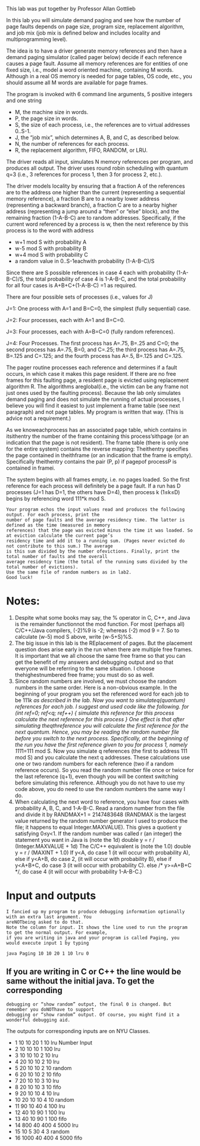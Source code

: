This lab was put together by Professor Allan Gottlieb

In this lab you will simulate demand paging and see how the number of page faults depends on page
size, program size, replacement algorithm, and job mix (job mix is defined below and includes locality and
multiprogramming level).

The idea is to have a driver generate memory references and then have a demand paging simulator (called
pager below) decide if each reference causes a page fault. Assume all memory references are for entities of
one fixed size, i.e., model a word oriented machine, containing M words. Although in a real OS memory is
needed for page tables, OS code, etc., you should assume all M words are available for page frames.

The program is invoked with 6 command line arguments, 5 positive integers and one string

- M, the machine size in words.
- P, the page size in words.
- S, the size of each process, i.e., the references are to virtual addresses 0..S-1.
- J, the “job mix”, which determines A, B, and C, as described below.
- N, the number of references for each process.
- R, the replacement algorithm, FIFO, RANDOM, or LRU.

The driver reads all input, simulates N memory references per program, and produces all output. The driver
uses round robin scheduling with quantum q=3 (i.e., 3 references for process 1, then 3 for process 2, etc.).

The driver models locality by ensuring that a fraction A of the references are to the address one higher
than the current (representing a sequential memory reference), a fraction B are to a nearby lower address
(representing a backward branch), a fraction C are to a nearby higher address (representing a jump around
a “then” or “else” block), and the remaining fraction (1-A-B-C) are to random addresses. Specifically, if
the current word referenced by a process is w, then the next reference by this process is to the word with
address

- w+1 mod S with probability A
- w-5 mod S with probability B
- w+4 mod S with probability C
- a random value in 0..S-1eachwith probability (1-A-B-C)/S

Since there are S possible references in case 4 each with probability (1-A-B-C)/S, the total probability of
case 4 is 1-A-B-C, and the total probability for all four cases is A+B+C+(1-A-B-C) =1 as required.

There are four possible sets of processes (i.e., values for J)

J=1: One process with A=1 and B=C=0, the simplest (fully sequential) case.

J=2: Four processes, each with A=1 and B=C=0.

J=3: Four processes, each with A=B=C=0 (fully random references).

J=4: Four Processes. The first process has A=.75, B=.25 and C=0;
the second process has A=.75, B=0, and C=.25;
the third process has A=.75, B=.125 and C=.125;
and the fourth process has A=.5, B=.125 and C=.125.

The pager routine processes each reference and determines if a fault occurs, in which case it makes this
page resident. If there are no free frames for this faulting page, a resident page is evicted using replacement
algorithm R. The algorithms areglobal(i.e., the victim can be any frame not just ones used by the faulting
process). Because the lab only simulates demand paging and does not simulate the running of actual
processes, I believe you will find it easiest to just implement a frame table (see next paragraph) and not
page tables. My program is written that way. (This is advice not a requirement.)

As we knoweachprocess has an associated page table, which contains in itsithentry the number of the
frame containing this process’sithpage (or an indication that the page is not resident). The frame table
(there is only one for the entire system) contains the reverse mapping: Theithentry specifies the page
contained in theithframe (or an indication that the frame is empty). Specifically theithentry contains the
pair (P, p) if pagepof processP is contained in framei.

The system begins with all frames empty, i.e. no pages loaded. So the first reference for each process will
definitely be a page fault. If a run has D processes (J=1 has D=1, the others have D=4), then process k
(1≤k≤D) begins by referencing word 111*k mod S.


```
Your program echos the input values read and produces the following output. For each process, print the
number of page faults and the average residency time. The latter is defined as the time (measured in memory
references) that the page was evicted minus the time it was loaded. So at eviction calculate the current page’s
residency time and add it to a running sum. (Pages never evicted do not contribute to this sum.) The average
is this sum divided by the number ofevictions. Finally, print the total number of faults and the overall
average residency time (the total of the running sums divided by the total number of evictions).
Use the same file of random numbers as in lab2.
Good luck!
```
# Notes:

1. Despite what some books may say, the % operator in C, C++, and Java is the remainder functionnot
    the mod function. For most (perhaps all) C/C++/Java compilers, (-2)%9 is -2; whereas (-2) mod 9 = 7.
    So to calculate (w-5) mod S above, write (w-5+S)%S.
2. The big issue in this lab is the REplacement of pages. But the placement question does arise early in the
    run when there are multiple free frames. It is important that we all choose the same free frame so that
    you can get the benefit of my answers and debugging output and so that everyone will be referring to the
    same situation. I choose thehighestnumbered free frame; you must do so as well.
3. Since random numbers are involved, we must choose the random numbers in the same order. Here is a
    non-obvious example. In the beginning of your program you set the referenced word for each job to be
    111*k as described in the lab. Now you want to simulateq(quantum) references for each job. I suggest
    and used code like the following.
    for (int ref=0; ref<q; ref++) {
       simulate this reference for this process
       calculate the next reference for this process
}
    One effect is that after simulating theqthreference you will calculate the first reference for the next
    quantum. Hence, you may be reading the random number file before you switch to the next process.
    Specifically, at the beginning of the run you have the first reference given to you for process 1, namely
    111*1=111 mod S. Now you simulate q references (the first to address 111 mod S) and you calculate the
    next q addresses. These calculations use one or two random numbers for each reference (two if a random
    reference occurs). So you read the random number file once or twice for the last reference (q+1), even
    though you will be context switching before simulating this reference. Although you do not have to use
    my code above, you do need to use the random numbers the same way I do.
4. When calculating the next word to reference, you have four cases with probability A, B, C, and 1-A-B-C.
    Read a random number from the file and divide it by RANDMAX+1 = 2147483648 (RANDMAX is the
    largest value returned by the random number generator I used to produce the file; it happens to equal
    Integer.MAXVALUE). This gives a quotient y satisfying 0≤y<1. If the random number was called r (an
    integer) the statement you want in Java is (note the 1d)
       double y = r / (Integer.MAXVALUE + 1d)
    The C/C++ equivalent is (note the 1.0)
       double y = r / (MAXINT + 1.0)
    If y<A, do case 1 (it will occur with probability A),
    else if y<A+B, do case 2, (it will occur with probability B),
    else if y<A+B+C, do case 3 (it will occur with probability C).
    else /* y>=A+B+C */, do case 4 (it will occur with probability 1-A-B-C.)

# Input and outputs

```
I fancied up my program to produce debugging information optionally with an extra last argument. You
areNOTbeing asked to do that.
Note the column for input. It shows the line used to run the program to get the normal output. For example,
if you are writing in java and your program is called Paging, you would execute input 1 by typing
```
```
java Paging 10 10 20 1 10 lru 0
```

## If you are writing in C or C++ the line would be same without the initial java. To get the corresponding

```
debugging or “show random” output, the final 0 is changed. But remember you doNOThave to support
debugging or “show random” output. Of course, you might find it a wonderful debugging aid.
```
The outputs for corresponding inputs are on NYU Classes.

- 1 10 10 20 1 10 lru Number Input
- 2 10 10 10 1 100 lru
- 3 10 10 10 2 10 lru
- 4 20 10 10 2 10 lru
- 5 20 10 10 2 10 random
- 6 20 10 10 2 10 fifo
- 7 20 10 10 3 10 lru
- 8 20 10 10 3 10 fifo
- 9 20 10 10 4 10 lru
- 10 20 10 10 4 10 random
- 11 90 10 40 4 100 lru
- 12 40 10 90 1 100 lru
- 13 40 10 90 1 100 fifo
- 14 800 40 400 4 5000 lru
- 15 10 5 30 4 3 random
- 16 1000 40 400 4 5000 fifo


